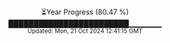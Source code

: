 <p align="center">
⏳Year Progress (80.47 %) <br>
████████████████████████▁▁▁▁▁▁ <br>
<sub>Updated: Mon, 21 Oct 2024 12:41:15 GMT</sub>
</p>

